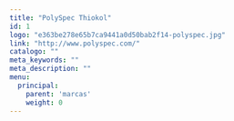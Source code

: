 ```yaml
---
title: "PolySpec Thiokol"
id: 1
logo: "e363be278e65b7ca9441a0d50bab2f14-polyspec.jpg"
link: "http://www.polyspec.com/"
catalogo: ""
meta_keywords: ""
meta_description: ""
menu:
  principal:
    parent: 'marcas'
    weight: 0
---
```

